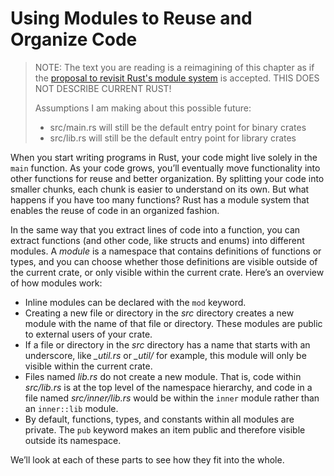 # Using Modules to Reuse and Organize Code

> NOTE: The text you are reading is a reimagining of this chapter as if the
> [proposal to revisit Rust's module system](http://aturon.github.io/blog/2017/07/26/revisiting-rusts-modules/)
> is accepted. THIS DOES NOT DESCRIBE CURRENT RUST!
>
> Assumptions I am making about this possible future:
>
> - src/main.rs will still be the default entry point for binary crates
> - src/lib.rs will still be the default entry point for library crates

When you start writing programs in Rust, your code might live solely in the
`main` function. As your code grows, you’ll eventually move functionality into
other functions for reuse and better organization. By splitting your code into
smaller chunks, each chunk is easier to understand on its own. But what happens
if you have too many functions? Rust has a module system that enables the reuse
of code in an organized fashion.

In the same way that you extract lines of code into a function, you can extract
functions (and other code, like structs and enums) into different modules. A
*module* is a namespace that contains definitions of functions or types, and
you can choose whether those definitions are visible outside of the current
crate, or only visible within the current crate. Here’s an overview of how
modules work:

* Inline modules can be declared with the `mod` keyword.
* Creating a new file or directory in the *src* directory creates a new module
  with the name of that file or directory. These modules are public to external
  users of your crate.
* If a file or directory in the *src* directory has a name that starts with an
  underscore, like *_util.rs* or *_util/* for example, this module will only be
  visible within the current crate.
* Files named *lib.rs* do not create a new module. That is, code within
  *src/lib.rs* is at the top level of the namespace hierarchy, and code in a
  file named *src/inner/lib.rs* would be within the `inner` module rather than
  an `inner::lib` module.
* By default, functions, types, and constants within all modules are private.
  The `pub` keyword makes an item public and therefore visible outside its
  namespace.

We’ll look at each of these parts to see how they fit into the whole.
